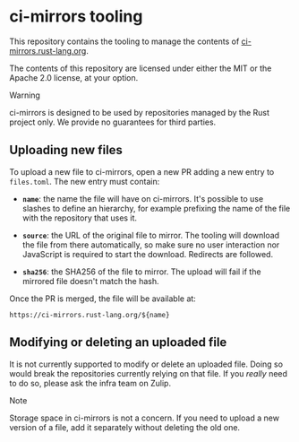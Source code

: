 # ci-mirrors tooling

This repository contains the tooling to manage the contents of
[ci-mirrors.rust-lang.org](https://ci-mirrors.rust-lang.org).

The contents of this repository are licensed under either the MIT or the Apache
2.0 license, at your option.

> [!WARNING]
>
> ci-mirrors is designed to be used by repositories managed by the Rust project
> only. We provide no guarantees for third parties.

## Uploading new files

To upload a new file to ci-mirrors, open a new PR adding a new entry to
`files.toml`. The new entry must contain:

* **`name`**: the name the file will have on ci-mirrors. It's possible to use
  slashes to define an hierarchy, for example prefixing the name of the file
  with the repository that uses it.

* **`source`**: the URL of the original file to mirror. The tooling will
  download the file from there automatically, so make sure no user interaction
  nor JavaScript is required to start the download. Redirects are followed.

* **`sha256`**: the SHA256 of the file to mirror. The upload will fail if the
  mirrored file doesn't match the hash.

Once the PR is merged, the file will be available at:

```
https://ci-mirrors.rust-lang.org/${name}
```

## Modifying or deleting an uploaded file

It is not currently supported to modify or delete an uploaded file. Doing so
would break the repositories currently relying on that file. If you *really*
need to do so, please ask the infra team on Zulip.

> [!NOTE]
>
> Storage space in ci-mirrors is not a concern. If you need to upload a new
> version of a file, add it separately without deleting the old one.
